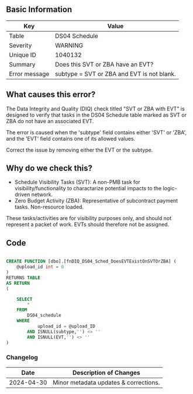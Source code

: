 ## Basic Information

| Key           | Value                                      |
| ------------- | ------------------------------------------ |
| Table         | DS04 Schedule                              |
| Severity      | WARNING                                    |
| Unique ID     | 1040132                                    |
| Summary       | Does this SVT or ZBA have an EVT?          |
| Error message | subtype = SVT or ZBA and EVT is not blank. |

## What causes this error?

The Data Integrity and Quality (DIQ) check titled "SVT or ZBA with EVT" is designed to verify that tasks in the DS04 Schedule table marked as SVT or ZBA do not have an associated EVT.

The error is caused when the 'subtype' field contains either 'SVT' or 'ZBA', and the 'EVT' field contains one of its allowed values.

Correct the issue by removing either the EVT or the subtype.

## Why do we check this?

- Schedule Visibility Tasks (SVT): A non-PMB task for visibility/functionality to charactarize potential impacts to the logic-driven network.
- Zero Budget Activity (ZBA): Representative of subcontract payment tasks. Non-resource loaded.

These tasks/activities are for visibility purposes only, and should not represent a packet of work. EVTs should therefore not be assigned.

## Code

```sql

CREATE FUNCTION [dbo].[fnDIQ_DS04_Sched_DoesEVTExistOnSVTOrZBA] (
	@upload_id int = 0
)
RETURNS TABLE
AS RETURN
(

	SELECT
		*
	FROM
		DS04_schedule
	WHERE
			upload_id = @upload_ID
		AND ISNULL(subtype,'') <> ''
		AND ISNULL(EVT,'') <> ''
)
```

### Changelog

| Date       | Description of Changes                |
| ---------- | ------------------------------------- |
| 2024-04-30 | Minor metadata updates & corrections. |
